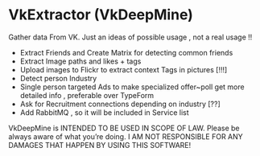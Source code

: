 # VkExtractor (VkDeepMine)

Gather data From VK. Just an ideas of possible usage , not a real usage !!

- Extract Friends and Create Matrix for detecting common friends
-  Extract Image paths and likes + tags
-  Upload images to Flickr to extract context Tags in pictures [!!!]
-  Detect person Industry
-  Single person targeted Ads to make specialized offer~poll get more detailed info , preferable over TypeForm
-  Ask for Recruitment connections depending on industry [??]
-  Add RabbitMQ , so it will be included in Service list

VkDeepMine is INTENDED TO BE USED IN SCOPE OF LAW. 
Please be always aware of what you’re doing. 
I AM NOT RESPONSIBLE FOR ANY DAMAGES THAT HAPPEN BY USING THIS SOFTWARE!

